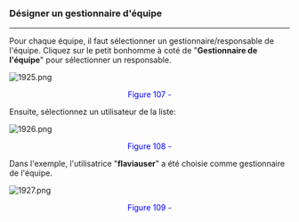 ### Désigner un gestionnaire d'équipe
---

Pour chaque équipe, il faut sélectionner un gestionnaire/responsable de l'équipe. Cliquez sur le petit bonhomme à coté de "**Gestionnaire de l'équipe**" pour sélectionner un responsable.

![1925.png](http://www.claroline.net/uploads/custom/images/1925.png)

<p style="text-align: center; color: blue">Figure 107 - </p>

Ensuite, sélectionnez un utilisateur de la liste:

![1926.png](http://www.claroline.net/uploads/custom/images/1926.png)

<p style="text-align: center; color: blue">Figure 108 - </p>

Dans l'exemple, l'utilisatrice "**flaviauser**" a été choisie comme gestionnaire de l'équipe.

![1927.png](http://www.claroline.net/uploads/custom/images/1927.png)

<p style="text-align: center; color: blue">Figure 109 - </p>
